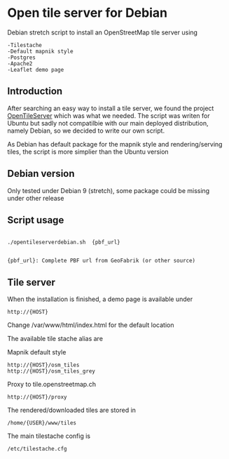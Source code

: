 # Open tile server for Debian
Debian stretch script to install an OpenStreetMap tile server using

    -Tilestache
    -Default mapnik style
    -Postgres
    -Apache2
    -Leaflet demo page

## Introduction
After searching an easy way to install a tile server, we found the project
[OpenTileServer](https://github.com/AcuGIS/OpenTileServer) which was what
we needed.
The script was writen for Ubuntu but sadly not compatilbie with our main
deployed distribution, namely Debian, so we decided to write our own script.

As Debian has default package for the mapnik style and rendering/serving
tiles, the script is more simplier than the Ubuntu version

## Debian version
Only tested under Debian 9 (stretch), some package could be missing under other
release

## Script usage
<code>
./opentileserverdebian.sh  {pbf_url}

{pbf_url}: Complete PBF url from GeoFabrik (or other source)
</code>

## Tile server
When the installation is finished, a demo page is available under

    http://{HOST}
    
Change /var/www/html/index.html for the default location

The available tile stache alias are

Mapnik default style

    http://{HOST}/osm_tiles
    http://{HOST}/osm_tiles_grey

Proxy to tile.openstreetmap.ch

    http://{HOST}/proxy
    

The rendered/downloaded tiles are stored in

    /home/{USER}/www/tiles

The main tilestache config is

    /etc/tilestache.cfg
